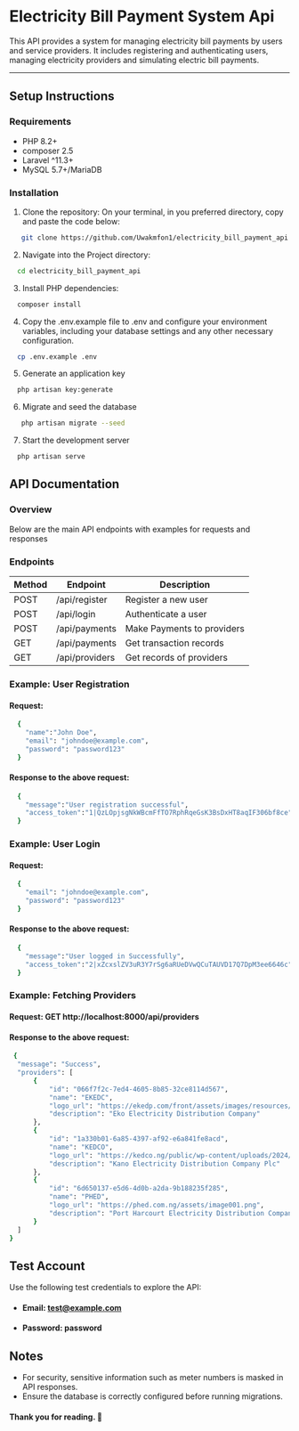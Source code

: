 #  Electricity Bill Payment System Api

This API provides a system for managing electricity bill payments by users and service providers. It includes registering and authenticating users, managing electricity providers and simulating electric bill payments.

---

## Setup Instructions

### Requirements
- PHP 8.2+
- composer 2.5
- Laravel ^11.3+
- MySQL 5.7+/MariaDB

### Installation
1. Clone the repository:
  On your terminal, in you preferred directory, copy and paste the code below:
  ```bash
     git clone https://github.com/Uwakmfon1/electricity_bill_payment_api.git
  ```
2. Navigate into the Project directory:
  ```bash 
    cd electricity_bill_payment_api
  ```
3. Install PHP dependencies:
  ```bash
    composer install
  ```
4. Copy the .env.example file to .env and configure your environment variables, including your database settings and any other necessary configuration.
  ```bash
    cp .env.example .env
  ```
5. Generate an application key
  ```bash
    php artisan key:generate
  ```
6. Migrate and seed the database
```bash
   php artisan migrate --seed
```
7. Start the development server
```bash
  php artisan serve
```


## API Documentation

### Overview
  Below are the main API endpoints with examples for requests and responses

### Endpoints

| Method | Endpoint        |   Description               |
|--------|-----------------|-----------------------------|
| POST   | /api/register   | Register a new user         |
| POST   | /api/login      | Authenticate a user         |
| POST   | /api/payments   | Make Payments to providers  |
| GET    | /api/payments   | Get transaction records     |
| GET    | /api/providers  | Get records of providers    |

### Example: User Registration
#### Request:
  ```bash
    {
      "name":"John Doe",
      "email": "johndoe@example.com",
      "password": "password123"
    }
  ```
#### Response to the above request:
  ```bash
    {
      "message":"User registration successful",
      "access_token":"1|QzLOpjsgNkWBcmFfTO7RphRqeGsK3BsDxHT8aqIF306bf8ce"
    }
  ```
### Example: User Login
#### Request:
  ```bash
    {    
      "email": "johndoe@example.com",
      "password": "password123"
    }
  ```
#### Response to the above request:
  ```bash
    {
      "message":"User logged in Successfully",
      "access_token":"2|xZcxslZV3uR3Y7rSg6aRUeDVwQCuTAUVD17Q7DpM3ee6646c"
    }
  ```
### Example: Fetching Providers
#### Request: GET http://localhost:8000/api/providers
  
#### Response to the above request:
  ```bash
   {
    "message": "Success",
    "providers": [
        {
            "id": "066f7f2c-7ed4-4605-8b85-32ce8114d567",
            "name": "EKEDC",
            "logo_url": "https://ekedp.com/front/assets/images/resources/logo-1.png",
            "description": "Eko Electricity Distribution Company"
        },
        {
            "id": "1a330b01-6a85-4397-af92-e6a841fe8acd",
            "name": "KEDCO",
            "logo_url": "https://kedco.ng/public/wp-content/uploads/2024/04/kedco_logokk.png",
            "description": "Kano Electricity Distribution Company Plc"
        },
        {
            "id": "6d650137-e5d6-4d0b-a2da-9b188235f285",
            "name": "PHED",
            "logo_url": "https://phed.com.ng/assets/image001.png",
            "description": "Port Harcourt Electricity Distribution Company"
        }
    ]
  }
  ```

## Test Account
Use the following test credentials to explore the API:
  * #### Email: test@example.com
  * #### Password: password

## Notes
  * For security, sensitive information such as meter numbers is masked in API responses.
  * Ensure the database is correctly configured before running migrations.

#### Thank you for reading. 🌱 
